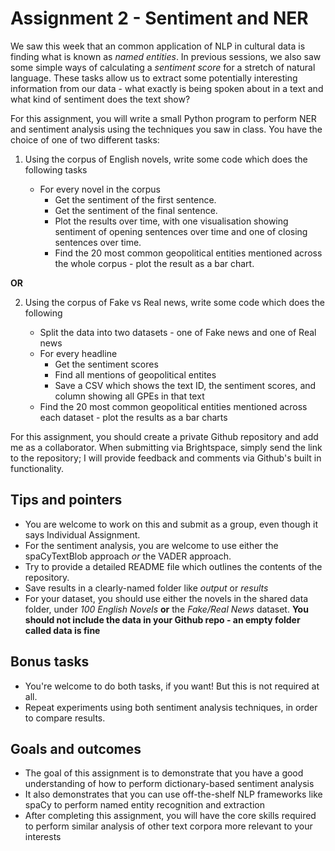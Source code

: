 # Assignment 2 - Sentiment and NER

We saw this week that an common application of NLP in cultural data is finding what is known as *named entities*. In previous sessions, we also saw some simple ways of calculating a *sentiment score* for a stretch of natural language. These tasks allow us to extract some potentially interesting information from our data - what exactly is being spoken about in a text and what kind of sentiment does the text show?

For this assignment, you will write a small Python program to perform NER and sentiment analysis using the techniques you saw in class. You have the choice of one of two different tasks:

1. Using the corpus of English novels, write some code which does the following tasks

   - For every novel in the corpus
     - Get the sentiment of the first sentence.
     - Get the sentiment of the final sentence.
     - Plot the results over time, with one visualisation showing sentiment of opening sentences over time and one of closing sentences over time.
     - Find the 20 most common geopolitical entities mentioned across the whole corpus - plot the result as a bar chart.

**OR**

2. Using the corpus of Fake vs Real news, write some code which does the following

   - Split the data into two datasets - one of Fake news and one of Real news
   - For every headline
     - Get the sentiment scores
     - Find all mentions of geopolitical entites
     - Save a CSV which shows the text ID, the sentiment scores, and column showing all GPEs in that text
   - Find the 20 most common geopolitical entities mentioned across each dataset - plot the results as a bar charts
  
For this assignment, you should create a private Github repository and add me as a collaborator. When submitting via Brightspace, simply send the link to the repository; I will provide feedback and comments via Github's built in functionality.

## Tips and pointers

- You are welcome to work on this and submit as a group, even though it says Individual Assignment.
- For the sentiment analysis, you are welcome to use either the spaCyTextBlob approach *or* the VADER approach.
- Try to provide a detailed README file which outlines the contents of the repository.
- Save results in a clearly-named folder like *output* or *results*
- For your dataset, you should use either the novels in the shared data folder, under *100 English Novels* **or** the *Fake/Real News* dataset. **You should not include the data in your Github repo - an empty folder called data is fine**

## Bonus tasks
- You're welcome to do both tasks, if you want! But this is not required at all.
- Repeat experiments using both sentiment analysis techniques, in order to compare results.

## Goals and outcomes

- The goal of this assignment is to demonstrate that you have a good understanding of how to perform dictionary-based sentiment analysis
- It also demonstrates that you can use off-the-shelf NLP frameworks like spaCy to perform named entity recognition and extraction
- After completing this assignment, you will have the core skills required to perform similar analysis of other text corpora more relevant to your interests
